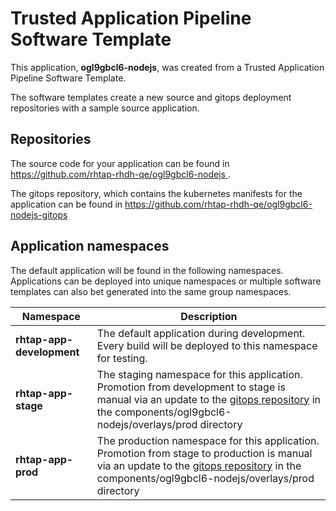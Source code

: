 # Trusted Application Pipeline Software Template

This application, **ogl9gbcl6-nodejs**, was created from a Trusted Application Pipeline Software Template.

The software templates create a new source and gitops deployment repositories with a sample source application. 

## Repositories

The source code for your application can be found in [https://github.com/rhtap-rhdh-qe/ogl9gbcl6-nodejs ](https://github.com/rhtap-rhdh-qe/ogl9gbcl6-nodejs ).
 
The gitops repository, which contains the kubernetes manifests for the application can be found in 
[https://github.com/rhtap-rhdh-qe/ogl9gbcl6-nodejs-gitops ](https://github.com/rhtap-rhdh-qe/ogl9gbcl6-nodejs-gitops ) 

## Application namespaces 

The default application will be found in the following namespaces. Applications can be deployed into unique namespaces or multiple software templates can also bet generated into the same group namespaces.  

|  Namespace   |  Description   |  
| -------- | -------- |   
| **rhtap-app-development** | The default application during development. Every build will be deployed to this namespace for testing. | 
| **rhtap-app-stage** | The staging namespace for this application. Promotion from development to stage is manual via an update to the [gitops repository](https://github.com/rhtap-rhdh-qe/ogl9gbcl6-nodejs-gitops ) in the components/ogl9gbcl6-nodejs/overlays/prod directory |  
| **rhtap-app-prod** | The production namespace for this application. Promotion from stage to production is manual via an update to the [gitops repository](https://github.com/rhtap-rhdh-qe/ogl9gbcl6-nodejs-gitops ) in the components/ogl9gbcl6-nodejs/overlays/prod directory | 
